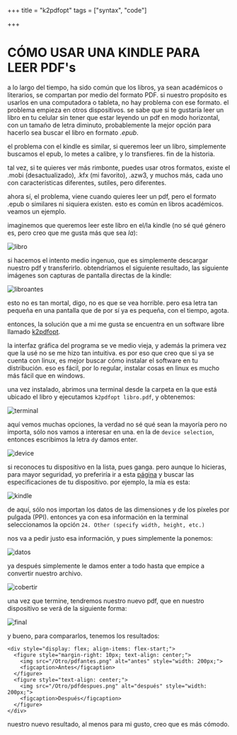 +++
title = "k2pdfopt"
tags = ["syntax", "code"]

+++

# CÓMO USAR UNA KINDLE PARA LEER PDF's

a lo largo del tiempo, ha sido común que los libros, ya sean académicos o literarios, se compartan por medio del formato PDF. si nuestro propósito es usarlos en una computadora o tableta, no hay problema con ese formato. el problema empieza en otros dispositivos. se sabe que si te gustaría leer un libro en tu celular sin tener que estar leyendo un pdf en modo horizontal, con un tamaño de letra diminuto, probablemente la mejor opción para hacerlo sea buscar el libro en formato _.epub_.

el problema con el kindle es similar, si queremos leer un libro, simplemente buscamos el epub, lo metes a calibre, y lo transfieres. fin de la historia. 

tal vez, si te quieres ver más rimbonte, puedes usar otros formatos, existe el .mobi (desactualizado), .kfx (mi favorito), .azw3, y muchos más, cada uno con características diferentes, sutiles, pero diferentes. 

ahora sí, el problema, viene cuando quieres leer un pdf, pero el formato .epub o similares ni siquiera existen. esto es común en libros académicos. veamos un ejemplo. 


imaginemos que queremos leer este libro en el/la kindle (no sé qué género es, pero creo que me gusta más que sea _la_):

![libro](https://m.media-amazon.com/images/I/61wZBUYSWPL._UF894,1000_QL80_.jpg)

si hacemos el intento medio ingenuo, que es simplemente descargar nuestro pdf y transferirlo. obtendríamos el siguiente resultado, las siguiente imágenes son capturas de pantalla directas de la kindle:

![libroantes](/Otro/pdfantes.png)

esto no es tan mortal, digo, no es que se vea horrible. pero esa letra tan pequeña en una pantalla que de por sí ya es pequeña, con el tiempo, agota. 

entonces, la solución que a mi me gusta se encuentra en un software libre llamado [k2pdfopt](https://www.willus.com/k2pdfopt/). 

la interfaz gráfica del programa se ve medio vieja, y además la primera vez que la usé no se me hizo tan intuitiva. es por eso que creo que si ya se cuenta con linux, es mejor buscar cómo instalar el software en tu distribución. eso es fácil, por lo regular, instalar cosas en linux es mucho más fácil que en windows. 

una vez instalado, abrimos una terminal desde la carpeta en la que está ubicado el libro y ejecutamos `k2pdfopt libro.pdf`, y obtenemos: 

![terminal](/Otro/image.png)

aquí vemos muchas opciones, la verdad no sé qué sean la mayoría pero no importa, sólo nos vamos a interesar en una. en la de `device selection`, entonces escribimos la letra `d`y damos enter.

![device](/Otro/image-1.png)

si reconoces tu dispositivo en la lista, pues ganga. pero aunque lo hicieras, para mayor seguridad, yo preferiría ir a esta [página](https://en.wikipedia.org/wiki/Amazon_Kindle#Specifications) y buscar las especificaciones de tu dispositivo. por ejemplo, la mía es esta:

![kindle](/Otro/image-2.png)

de aquí, sólo nos importan los datos de las dimensiones y de los píxeles por pulgada (PPI). entonces ya con esa información en la terminal seleccionamos la opción `24. Other (specify width, height, etc.)`

nos va a pedir justo esa información, y pues simplemente la ponemos:

![datos](/Otro/image-3.png)


ya después simplemente le damos enter a todo hasta que empice a convertir nuestro archivo.

![cobertir](/Otro/image-4.png)


una vez que termine, tendremos nuestro nuevo pdf, que en nuestro dispositivo se verá de la siguiente forma:

![final](/Otro/pdfdespues.png)

y bueno, para compararlos, tenemos los resultados:

~~~
<div style="display: flex; align-items: flex-start;">
  <figure style="margin-right: 10px; text-align: center;">
    <img src="/Otro/pdfantes.png" alt="antes" style="width: 200px;">
    <figcaption>Antes</figcaption>
  </figure>
  <figure style="text-align: center;">
    <img src="/Otro/pdfdespues.png" alt="después" style="width: 200px;">
    <figcaption>Después</figcaption>
  </figure>
</div>

~~~

nuestro nuevo resultado, al menos para mi gusto, creo que es más cómodo.